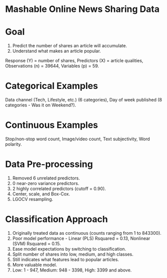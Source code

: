 # Mashable Online News Sharing Data
# Goal
1. Predict the number of shares an article will accumulate.
2. Understand what makes an article popular.

Response (Y) = number of shares,
Predictors (X) = article qualities,
Observations (n) = 39644,
Variables (p) = 59.

# Categorical Examples
Data channel (Tech, Lifestyle, etc.)
(6 categories),
Day of week published
(8 categories - Was it on Weekend?).

# Continuous Examples
Stop/non-stop word count,
Image/video count,
Text subjectivity,
Word polarity.

# Data Pre-processing
1. Removed 6 unrelated predictors.
2. 0 near-zero variance predictors.
3. 2 highly correlated predictors (cutoff = 0.90).
4. Center, scale, and Box-Cox.
5. LGOCV resampling.

# Classification Approach
1. Originally treated data as continuous (counts ranging from 1 to 843300).
2. Poor model performance - Linear (PLS) Rsquared = 0.13, Nonlinear (SVM) Rsquared = 0.15.
3. Ease model expectations by switching to classification.
4. Split number of shares into low, medium, and high classes.
5. Still indicates what features lead to popular articles.
6. More valuable model.
7. Low: 1 - 947, Medium: 948 - 3398, High: 3399 and above.

